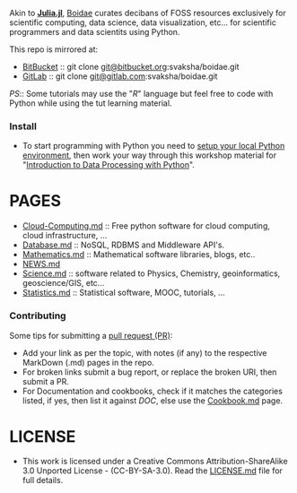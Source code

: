Akin to **[Julia.jl](http://svaksha.github.io/Julia.jl)**, [Boidae](http://svaksha.github.io/boidae) curates decibans of FOSS resources exclusively for scientific computing, data science, data visualization, etc... for scientific programmers and data scientits using Python.

This repo is mirrored at:
* [BitBucket](https://bitbucket.org/svaksha/boidae) :: git clone git@bitbucket.org:svaksha/boidae.git
* [GitLab](https://gitlab.com/svaksha/boidae) :: git clone git@gitlab.com:svaksha/boidae.git 

_PS_:: Some tutorials may use the "_R_" language but feel free to code with Python while using the tut learning material.

### Install
* To start programming with Python you need to [setup your local Python environment](http://www.datarobot.com/blog/getting-up-and-running-with-python), then work your way through this workshop material for "[Introduction to Data Processing with Python](http://opentechschool.github.io/python-data-intro/)".


# PAGES
* [Cloud-Computing.md](https://github.com/svaksha/boidae/blob/master/Cloud-Computing.md) :: Free python software for cloud computing, cloud infrastructure, ...
* [Database.md](https://github.com/svaksha/boidae/blob/master/Database.md) :: NoSQL, RDBMS and Middleware API's.
* [Mathematics.md](https://github.com/svaksha/boidae/blob/master/Mathematics.md) :: Mathematical software libraries, blogs, etc.. 
* [NEWS.md](https://github.com/svaksha/boidae/blob/master/NEWS.md)
* [Science.md](https://github.com/svaksha/boidae/blob/master/Science.md) :: software related to Physics, Chemistry, geoinformatics, geoscience/GIS, etc...
* [Statistics.md](https://github.com/svaksha/boidae/blob/master/Statistics.md) :: Statistical software, MOOC, tutorials, ...


### Contributing
Some tips for submitting a [pull request (PR)](https://github.com/svaksha/boidae/pulls):
* Add your link as per the topic, with notes (if any) to the respective MarkDown (.md) pages in the repo.
* For broken links submit a bug report, or replace the broken URI, then submit a PR.
* For Documentation and cookbooks, check if it matches the categories listed, if yes, then list it against *DOC*, else use the [Cookbook.md](https://github.com/svaksha/boidae/blob/master/Cookbook.md) page.


# LICENSE 
* This work is licensed under a Creative Commons Attribution-ShareAlike 3.0 Unported License - (CC-BY-SA-3.0). Read the [LICENSE.md](https://github.com/svaksha/boidae/blob/master/LICENSE.md) file for full details.
